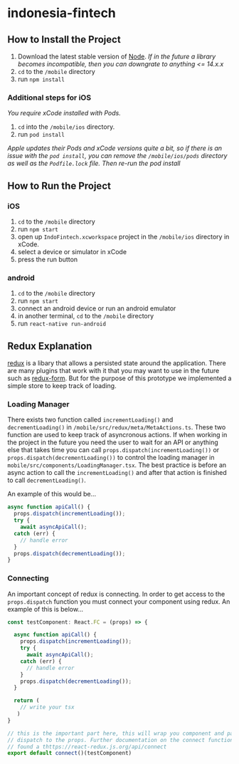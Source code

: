 # indonesia-fintech

## How to Install the Project

 1. Download the latest stable version of [Node](https://nodejs.org/en/).  *If in the future a library becomes incompatible, then you can downgrate to anything <= 14.x.x*
 2. `cd` to the `/mobile` directory
 3. run `npm install`

### Additional steps for iOS
*You require xCode installed with Pods.*

 1. `cd` into the `/mobile/ios` directory.
 2. run `pod install`

*Apple updates their Pods and xCode versions quite a bit, so if there is an issue with the `pod install`, you can remove the `/mobile/ios/pods` directory as well as the `Podfile.lock` file. Then re-run the pod install*

## How to Run the Project

### iOS
 1. `cd` to the `/mobile` directory
 2. run `npm start`
 3. open up `IndoFintech.xcworkspace` project in the `/mobile/ios`  directory in xCode.
 4. select a device or simulator in xCode
 5. press the run button

### android
 1. `cd` to the `/mobile` directory
 2. run `npm start`
 3. connect an android device or run an android emulator
 4. in another terminal, `cd` to the `/mobile` directory
 5. run `react-native run-android`

## Redux Explanation
[redux](https://redux.js.org/) is a libary that allows a persisted state around the application. There are many plugins that work with it that you may want to use in the future such as [redux-form](https://redux-form.com/8.3.0/). But for the purpose of this prototype we implemented a simple store to keep track of loading.

### Loading Manager
There exists two function called `incrementLoading()` and `decrementLoading()` in `/mobile/src/redux/meta/MetaActions.ts`. These two function are used to keep track of asyncronous actions. If when working in the project in the future you need the user to wait for an API or anything else that takes time you can call `props.dispatch(incrementLoading())` or `props.dispatch(decrementLoading())` to control the loading manager in `mobile/src/components/LoadingManager.tsx`. The best practice is before an async action to call the `incrementLoading()` and after that action is finished to call `decrementLoading()`.

An example of this would be...
```typescript
async function apiCall() {
  props.dispatch(incrementLoading());
  try {
    await asyncApiCall();
  catch (err) {
    // handle error
  }
  props.dispatch(decrementLoading());
}
```

### Connecting
An important concept of redux is connecting. In order to get access to the `props.dispatch` function you must connect your component using redux. An example of this is below...

```typescript
const testComponent: React.FC = (props) => {

  async function apiCall() {
    props.dispatch(incrementLoading());
    try {
      await asyncApiCall();
    catch (err) {
      // handle error
    }
    props.dispatch(decrementLoading());
  }

  return (
    // write your tsx
   )
}

// this is the important part here, this will wrap you component and pass in the
// dispatch to the props. Further documentation on the connect function can be
// found a thttps://react-redux.js.org/api/connect 
export default connect()(testComponent)
```
